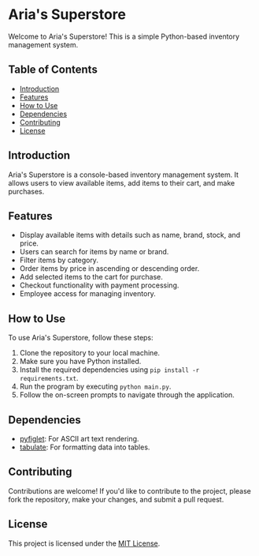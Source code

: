 # Aria's Superstore

Welcome to Aria's Superstore! This is a simple Python-based inventory management system.

## Table of Contents
- [Introduction](#introduction)
- [Features](#features)
- [How to Use](#how-to-use)
- [Dependencies](#dependencies)
- [Contributing](#contributing)
- [License](#license)

## Introduction
Aria's Superstore is a console-based inventory management system. It allows users to view available items, add items to their cart, and make purchases.

## Features
- Display available items with details such as name, brand, stock, and price.
- Users can search for items by name or brand.
- Filter items by category.
- Order items by price in ascending or descending order.
- Add selected items to the cart for purchase.
- Checkout functionality with payment processing.
- Employee access for managing inventory.

## How to Use
To use Aria's Superstore, follow these steps:
1. Clone the repository to your local machine.
2. Make sure you have Python installed.
3. Install the required dependencies using `pip install -r requirements.txt`.
4. Run the program by executing `python main.py`.
5. Follow the on-screen prompts to navigate through the application.

## Dependencies
- [pyfiglet](https://pypi.org/project/pyfiglet/): For ASCII art text rendering.
- [tabulate](https://pypi.org/project/tabulate/): For formatting data into tables.

## Contributing
Contributions are welcome! If you'd like to contribute to the project, please fork the repository, make your changes, and submit a pull request.

## License
This project is licensed under the [MIT License](LICENSE).
